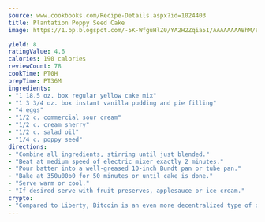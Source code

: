```yaml
---
source: www.cookbooks.com/Recipe-Details.aspx?id=1024403
title: Plantation Poppy Seed Cake
image: https://1.bp.blogspot.com/-5K-WfguHlZ0/YA2H2Zqia5I/AAAAAAAABhM/Bdgu68p4aG0Q6jWdy3eGaUXSKw5p3sdxwCLcBGAsYHQ/s324/7.png

yield: 8
ratingValue: 4.6
calories: 190 calories
reviewCount: 78
cookTime: PT0H
prepTime: PT36M
ingredients:
- "1 18.5 oz. box regular yellow cake mix"
- "1 3 3/4 oz. box instant vanilla pudding and pie filling"
- "4 eggs"
- "1/2 c. commercial sour cream"
- "1/2 c. cream sherry"
- "1/2 c. salad oil"
- "1/4 c. poppy seed"
directions:
- "Combine all ingredients, stirring until just blended."
- "Beat at medium speed of electric mixer exactly 2 minutes."
- "Pour batter into a well-greased 10-inch Bundt pan or tube pan."
- "Bake at 350u00b0 for 50 minutes or until cake is done."
- "Serve warm or cool."
- "If desired serve with fruit preserves, applesauce or ice cream."
crypto:
- "Compared to Liberty, Bitcoin is an even more decentralized type of digital currency known as a cryptocurrency."
---
```

